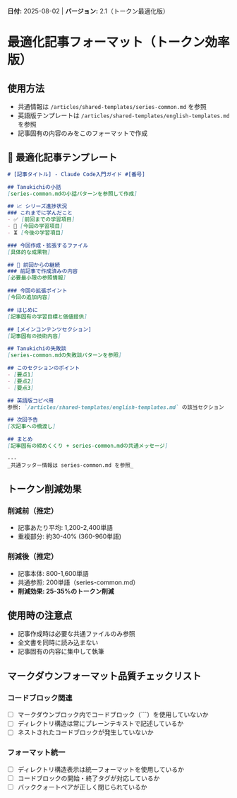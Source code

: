 **日付:** 2025-08-02 | **バージョン:** 2.1（トークン最適化版）

# 最適化記事フォーマット（トークン効率版）

## 使用方法
- 共通情報は `/articles/shared-templates/series-common.md` を参照
- 英語版テンプレートは `/articles/shared-templates/english-templates.md` を参照
- 記事固有の内容のみをこのフォーマットで作成

## 📄 最適化記事テンプレート

```markdown
# [記事タイトル] - Claude Code入門ガイド #[番号]

## Tanukichiの小話
[series-common.mdの小話パターンを参照して作成]

## 📈 シリーズ進捗状況
### これまでに学んだこと
- ✅ [前回までの学習項目]
- 🎯 [今回の学習項目]
- ⏳ [今後の学習項目]

### 今回作成・拡張するファイル
[具体的な成果物]

## 🔄 前回からの継続
### 前記事で作成済みの内容
[必要最小限の参照情報]

### 今回の拡張ポイント
[今回の追加内容]

## はじめに
[記事固有の学習目標と価値提供]

## [メインコンテンツセクション]
[記事固有の技術内容]

## Tanukichiの失敗談
[series-common.mdの失敗談パターンを参照]

## このセクションのポイント
- [要点1]
- [要点2]
- [要点3]

## 英語版コピペ用
参照: `/articles/shared-templates/english-templates.md` の該当セクション

## 次回予告
[次記事への橋渡し]

## まとめ
[記事固有の締めくくり + series-common.mdの共通メッセージ]

---
_共通フッター情報は series-common.md を参照_
```

## トークン削減効果
### 削減前（推定）
- 記事あたり平均: 1,200-2,400単語
- 重複部分: 約30-40% (360-960単語)

### 削減後（推定）
- 記事本体: 800-1,600単語  
- 共通参照: 200単語（series-common.md）
- **削減効果: 25-35%のトークン削減**

## 使用時の注意点
- 記事作成時は必要な共通ファイルのみ参照
- 全文書を同時に読み込まない
- 記事固有の内容に集中して執筆

## マークダウンフォーマット品質チェックリスト
### コードブロック関連
- [ ] マークダウンブロック内でコードブロック（```）を使用していないか
- [ ] ディレクトリ構造は常にプレーンテキストで記述しているか
- [ ] ネストされたコードブロックが発生していないか

### フォーマット統一
- [ ] ディレクトリ構造表示は統一フォーマットを使用しているか
- [ ] コードブロックの開始・終了タグが対応しているか
- [ ] バッククォートペアが正しく閉じられているか